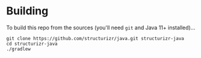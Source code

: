 # Building

To build this repo from the sources (you'll need `git` and Java 11+ installed)...

```
git clone https://github.com/structurizr/java.git structurizr-java
cd structurizr-java
./gradlew
```